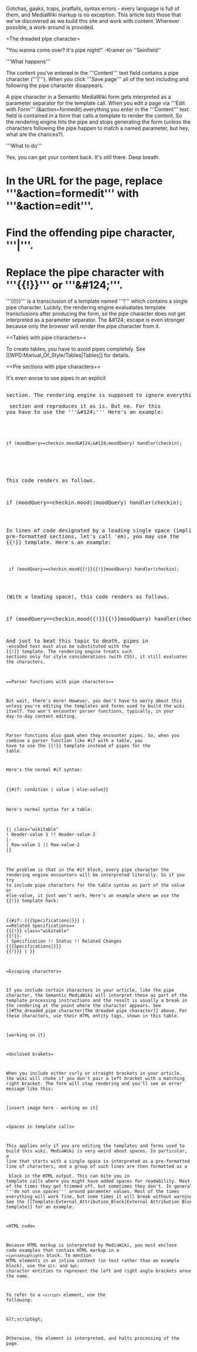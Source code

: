 Gotchas, gaaks, traps, pratfalls, syntax errors - every language is full of them, and MediaWiki markup is no exception. This article lists those that we've discovered as we build this site and work with content. Wherever possible, a work-around is provided.

=The dreaded pipe character=

"You wanna come over? It's pipe night!"
-Kramer on ''Seinfield''

'''What happens'''

The content you've entered in the '''Content''' text field contains a pipe character ('''<nowiki>|</nowiki>'''). When you click '''Save page''' all of the text including and following the pipe character disappears.

A pipe character in a Semantic MediaWiki form gets interpreted as a parameter separator for the template call. When you edit a page via '''Edit with Form''' (&action=formedit) everything you enter in the '''Content''' text field is contained in a form that calls a template to render the content. So the rendering engine hits the pipe and stops generating the form (unless the characters following the pipe happen to match a named parameter, but hey, what are the chances?). 

'''What to do'''

Yes, you can get your content back. It's still there. Deep breath.
# In the URL for the page, replace '''&action=formedit''' with '''&action=edit'''.
# Find the offending pipe character, '''<nowiki>|</nowiki>'''.
# Replace the pipe character with '''<nowiki>{{!}}</nowiki>''' or '''&amp;#124;'''.

'''<nowiki>{{!}}</nowiki>''' is a transclusion of a template named '''<nowiki>!</nowiki>''' which contains a single pipe character. Luckily, the rendering engine evaluatates template transclusions after producing the form, so the pipe character does not get interpreted as a parameter separator. The &amp;#124; escape is even stronger because only the browser will render the pipe character from it.

==Tables with pipe characters==

To create tables, you have to avoid pipes completely. See [[WPD:Manual_Of_Style/Tables|Tables]] for details. 

==Pre sections with pipe characters==

It's even worse to use pipes in an explicit <nowiki><pre></nowiki> section. The rendering engine is supposed to ignore everything in a <nowiki><pre></nowiki> section and reproduces it as is.  But no.  For this you have to use the '''&amp;#124;'''  Here's an example:

<code>
<nowiki>
<pre>if (moodQuery==checkin.mood&amp;#124;&amp;#124;moodQuery) handler(checkin);</pre>
</nowiki>
</code>

This code renders as follows.

<pre>
if (moodQuery==checkin.mood&#124;&#124;moodQuery) handler(checkin);
</pre>

In lines of code designated by a leading single space (implicit pre-formatted sections, let's call 'em), you may use the <nowiki>{{!}}</nowiki> template. Here's an example:

<code>
&nbsp;<nowiki>
 if (moodQuery==checkin.mood{{!}}{{!}}moodQuery) handler(checkin);
</nowiki>
</code>

(With a leading space), this code renders as follows.

 if (moodQuery==checkin.mood{{!}}{{!}}moodQuery) handler(checkin);

And just to beat this topic to death, pipes in <nowiki><code></nowiki>-encoded text must also be substituted with the <nowiki>{{!}}</nowiki> template. The rendering engine treats such sections only for style considerations (with CSS), it still evaluates the characters.

==Parser functions with pipe characters==

But wait, there's more! However, you don't have to worry about this unless you're editing the templates and forms used to build the wiki itself. You won't encounter parser functions, typically, in your day-to-day content editing.

Parser functions also gaak when they encounter pipes. So, when you combine a parser function like <nowiki>#if</nowiki> with a table, you have to use the <nowiki>{{!}}</nowiki> template instead of pipes for the table.

Here's the normal #if syntax:

<syntaxhighlight>
{{#if: condition | value | else-value}}
</syntaxhighlight>

Here's normal syntax for a table: 

<syntaxhighlight>
{| class="wikitable"
! Header-value 1 !! Header-value-2
|-
| Row-value 1 || Row-value-2
|}
</syntaxhighlight>

The problem is that in the #if block, every pipe character the rendering engine encounters will be interpreted literally. So if you try to include pipe characters for the table syntax as part of the value or else-value, it just won't work. Here's an example where we use the <nowiki>{{!}}</nowiki> template hack:

<syntaxhighlight>
{{#if: {{{Specifications|}}} | 
==Related Specifications==
{{{!}} class="wikitable"
{{!}}-
! Specification !! Status !! Related Changes
{{{Specifications|}}}
{{!}}} | }}
</syntaxhighlight>


=Escaping characters=

If you include certain characters in your article, like the pipe character, the Semantic MediaWiki will interpret these as part of the template processing instructions and the result is usually a break in the rendering at the point where the character appears. See [[#The_dreaded_pipe_character|The dreaded pipe character]] above. For these characters, use their HTML entity tags, shown in this table.
  
[working on it]

=Unclosed brakets=

When you include either curly or straight brackets in your article, the wiki will choke if you don't pair a left bracket with a matching right bracket. The form will stop rendering and you'll see an error message like this:

[insert image here - working on it] 

=Spaces in template calls=

This applies only if you are editing the templates and forms used to build this wiki. MediaWiki is very weird about spaces. In particular, a line that starts with a single space is interpreted as a pre-formatted line of characters, and a group of such lines are then formatted as a <nowiki><pre></nowiki> block in the HTML output. This can bite you in template calls where you might have added spaces for readability. Most of the times they get trimmed off, but sometimes they don't. In general '''do not use spaces''' around parameter values. Most of the times everything will work fine, but some times it will break without warning. See the [[Template:External_Attribution_Block|External Attribution Block template]] for an example.

=HTML code=

Because HTML markup is interpreted by MediaWiki, you must enclose code examples that contain HTML markup in a <code><nowiki>&lt;syntaxhighlight&gt;</nowiki></code> block. To mention HTML elements in an inline context (in text rather than an example block), use the <code>&amp;lt;</code> and <code>&amp;gt;</code> character entities to represent the left and right angle brackets around the name. 

To refer to a <code>&lt;script&gt;</code> element, use the following:

 &amp;lt;script&amp;gt;

Otherwise, the element is interpreted, and halts processing of the page.